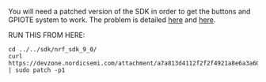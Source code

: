 You will need a patched version of the SDK in order to get the buttons and GPIOTE system to work. The problem is detailed [here](https://devzone.nordicsemi.com/question/47031/button-debouncer-nrf51822/) and [here](https://devzone.nordicsemi.com/question/40670/sdk81-and-sdk-90-app_gpiote-and-nrf_drv_gpiote-conflict/).

RUN THIS FROM HERE:
```
cd ../../sdk/nrf_sdk_9_0/
curl https://devzone.nordicsemi.com/attachment/a7a813d4112f2f2f4921a8e6a3a60b67 | sudo patch -p1
```
